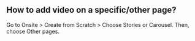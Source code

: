 ## How to add video on a specific/other page?

Go to Onsite > Create from Scratch > Choose Stories or Carousel. Then, choose Other pages.
